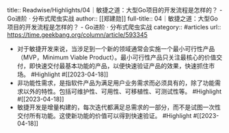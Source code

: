 title:: Readwise/Highlights/04｜敏捷之道：大型Go项目的开发流程是怎样的？ - Go进阶 · 分布式爬虫实战
author:: [[郑建勋]]
full-title:: 04｜敏捷之道：大型Go项目的开发流程是怎样的？ - Go进阶 · 分布式爬虫实战
category:: #articles
url:: https://time.geekbang.org/column/article/593345

- 对于敏捷开发来说，当涉足到一个新的领域通常会实施一个最小可行性产品（MVP，Minimum Viable Product）。最小可行性产品只关注最核心的价值交付，即快速交付最基本功能的产品，以便快速验证产品的效果，快速抓住市场。 #Highlight #[[2023-04-18]]
- 非功能性需求，是指软件产品为满足用户业务需求而必须具有的，除了功能需求以外的特性。包括可维护性、可用性、可移植性、可测试性等。 #Highlight #[[2023-04-18]]
- 敏捷开发是增量构建的，每次迭代都满足总需求的一部分，而不是试图一次性交付所有功能。这使新功能的价值可以得到快速验证。 #Highlight #[[2023-04-18]]